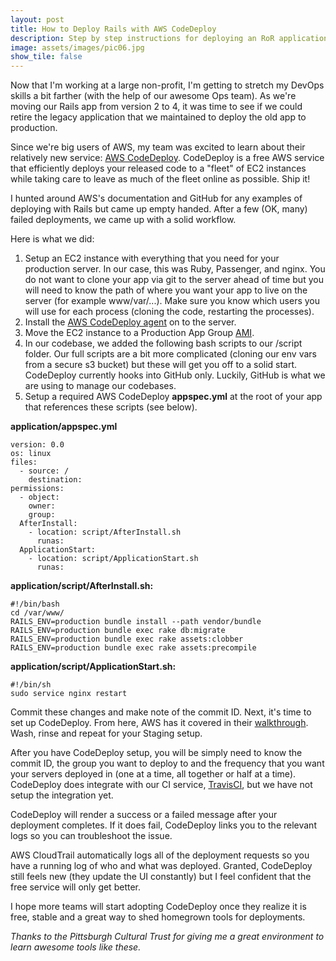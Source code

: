 ```yaml
---
layout: post
title: How to Deploy Rails with AWS CodeDeploy
description: Step by step instructions for deploying an RoR application on AWS
image: assets/images/pic06.jpg
show_tile: false
---
```


Now that I'm working at a large non-profit, I'm getting to stretch my DevOps skills a bit farther (with the help of our awesome Ops team). As we're moving our Rails app from version 2 to 4, it was time to see if we could retire the legacy application that we maintained to deploy the old app to production.

Since we're big users of AWS, my team was excited to learn about their relatively new service: [AWS CodeDeploy](https://aws.amazon.com/codedeploy/). CodeDeploy is a free AWS service that efficiently deploys your released code to a "fleet" of EC2 instances while taking care to leave as much of the fleet online as possible. Ship it!

I hunted around AWS's documentation and GitHub for any examples of deploying with Rails but came up empty handed. After a few (OK, many) failed deployments, we came up with a solid workflow.

Here is what we did:

1. Setup an EC2 instance with everything that you need for your production server. In our case, this was Ruby, Passenger, and nginx. You do not want to clone your app via git to the server ahead of time but you will need to know the path of where you want your app to live on the server (for example www/var/...). Make sure you know which users you will use for each process (cloning the code, restarting the processes).
2. Install the [AWS CodeDeploy agent](https://docs.aws.amazon.com/codedeploy/latest/userguide/codedeploy-agent.html) on to the server.
3. Move the EC2 instance to a Production App Group [AMI](https://docs.aws.amazon.com/AWSEC2/latest/UserGuide/AMIs.html).
4. In our codebase, we added the following bash scripts to our /script folder. Our full scripts are a bit more complicated (cloning our env vars from a secure s3 bucket) but these will get you off to a solid start. CodeDeploy currently hooks into GitHub only. Luckily, GitHub is what we are using to manage our codebases.
5. Setup a required AWS CodeDeploy **appspec.yml** at the root of your app that references these scripts (see below).

**application/appspec.yml**


    version: 0.0
    os: linux
    files:
      - source: /
        destination:
    permissions:
      - object:
        owner:
        group:
      AfterInstall:
        - location: script/AfterInstall.sh
          runas:
      ApplicationStart:
        - location: script/ApplicationStart.sh
          runas:

**application/script/AfterInstall.sh:**


    #!/bin/bash
    cd /var/www/
    RAILS_ENV=production bundle install --path vendor/bundle
    RAILS_ENV=production bundle exec rake db:migrate
    RAILS_ENV=production bundle exec rake assets:clobber
    RAILS_ENV=production bundle exec rake assets:precompile

**application/script/ApplicationStart.sh:**


    #!/bin/sh
    sudo service nginx restart

Commit these changes and make note of the commit ID. Next, it's time to set up CodeDeploy. From here, AWS has it covered in their [walkthrough](https://docs.aws.amazon.com/codedeploy/latest/userguide/getting-started-codedeploy.html). Wash, rinse and repeat for your Staging setup.

After you have CodeDeploy setup, you will be simply need to know the commit ID, the group you want to deploy to and the frequency that you want your servers deployed in (one at a time, all together or half at a time). CodeDeploy does integrate with our CI service, [TravisCI](https://travis-ci.org/), but we have not setup the integration yet.

CodeDeploy will render a success or a failed message after your deployment completes. If it does fail, CodeDeploy links you to the relevant logs so you can troubleshoot the issue.

AWS CloudTrail automatically logs all of the deployment requests so you have a running log of who and what was deployed. Granted, CodeDeploy still feels new (they update the UI constantly) but I feel confident that the free service will only get better.

I hope more teams will start adopting CodeDeploy once they realize it is free, stable and a great way to shed homegrown tools for deployments.

_Thanks to the Pittsburgh Cultural Trust for giving me a great environment to learn awesome tools like these._
